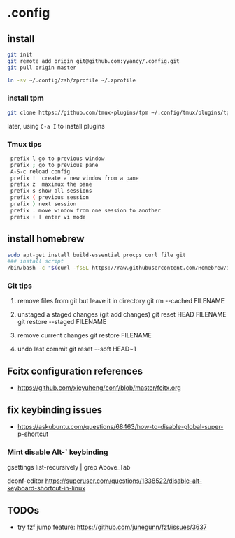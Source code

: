 # .config

## install
```bash
git init
git remote add origin git@github.com:yyancy/.config.git
git pull origin master

ln -sv ~/.config/zsh/zprofile ~/.zprofile
```
### install tpm

```bash
git clone https://github.com/tmux-plugins/tpm ~/.config/tmux/plugins/tpm
```

later, using `C-a I` to install plugins

### Tmux tips

```bash
 prefix l go to previous window
 prefix ; go to previous pane
 A-S-c reload config
 prefix !  create a new window from a pane
 prefix z  maximux the pane
 prefix s show all sessions
 prefix ( previous session
 prefix ) next session
 prefix . move window from one session to another
 prefix + [ enter vi mode
```


## install homebrew

```bash
sudo apt-get install build-essential procps curl file git
### install script
/bin/bash -c "$(curl -fsSL https://raw.githubusercontent.com/Homebrew/install/HEAD/install.sh)"

```

### Git tips

1. remove files from git but leave it in directory
   git rm --cached FILENAME

2. unstaged a staged changes (git add changes)
   git reset HEAD FILENAME
   git restore --staged FILENAME
3. remove current changes
   git restore FILENAME

4. undo last commit
   git reset --soft HEAD~1


## Fcitx configuration references
- https://github.com/xieyuheng/conf/blob/master/fcitx.org 

## fix keybinding issues 
- https://askubuntu.com/questions/68463/how-to-disable-global-super-p-shortcut

### Mint disable Alt-` keybinding
gsettings list-recursively | grep Above_Tab

dconf-editor
https://superuser.com/questions/1338522/disable-alt-keyboard-shortcut-in-linux

## TODOs
- try fzf jump feature: https://github.com/junegunn/fzf/issues/3637
